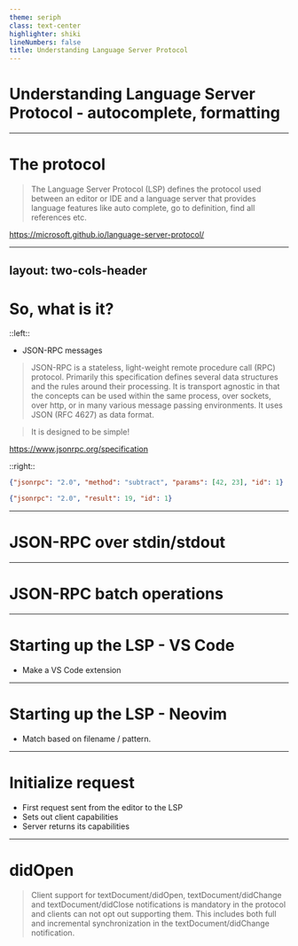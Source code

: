 ```yaml
---
theme: seriph
class: text-center
highlighter: shiki
lineNumbers: false
title: Understanding Language Server Protocol
---
```


# Understanding Language Server Protocol - autocomplete, formatting

<!--

Part of Go's brilliant developer experience is the integration of gopls with text editors like VS Code, Neovim to provide features.
Text editors use the Language Server Protocol standard to communicate.
This standardisation allows multiple text editors to benefit from a single implementation.
In this session, we'll go deeper to find out what's being passed between text editors and the language server, how we can create our own LSPs with Go, and how a project is building on top of the gopls LSP to add autocomplete features to HTML templates.

-->

---

# The protocol 

> The Language Server Protocol (LSP) defines the protocol used between an editor or IDE and a language server that provides language features like auto complete, go to definition, find all references etc.

https://microsoft.github.io/language-server-protocol/

---
layout: two-cols-header
---

# So, what is it?

::left::

* JSON-RPC messages

> JSON-RPC is a stateless, light-weight remote procedure call (RPC) protocol. Primarily this specification defines several data structures and the rules around their processing. It is transport agnostic in that the concepts can be used within the same process, over sockets, over http, or in many various message passing environments. It uses JSON (RFC 4627) as data format.

> It is designed to be simple!

https://www.jsonrpc.org/specification

::right::

```json
{"jsonrpc": "2.0", "method": "subtract", "params": [42, 23], "id": 1}
```

```json
{"jsonrpc": "2.0", "result": 19, "id": 1}
```

---

# JSON-RPC over stdin/stdout


---

# JSON-RPC batch operations


---

# Starting up the LSP - VS Code

* Make a VS Code extension

---

# Starting up the LSP - Neovim

* Match based on filename / pattern.

---

# Initialize request

* First request sent from the editor to the LSP
* Sets out client capabilities
* Server returns its capabilities

---

# didOpen

> Client support for textDocument/didOpen, textDocument/didChange and textDocument/didClose notifications is mandatory in the protocol and clients can not opt out supporting them. This includes both full and incremental synchronization in the textDocument/didChange notification.

